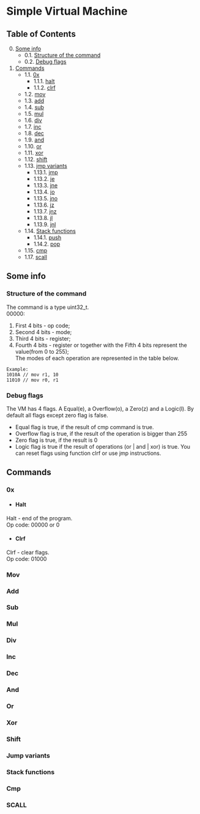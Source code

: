 # Simple Virtual Machine
## Table of Contents
0. [Some info](#si)
   - 0.1. [Structure of the command](#sotc)
   - 0.2. [Debug flags](#df)
1. [Commands](#cmds)
   - 1.1. [0x](#Zero)
      - 1.1.1. [halt](#halt)
      - 1.1.2. [clrf](#clrf)
   - 1.2. [mov](#mov)
   - 1.3. [add](#add)
   - 1.4. [sub](#sub)
   - 1.5. [mul](#mul)
   - 1.6. [div](#div)
   - 1.7. [inc](#inc)
   - 1.8. [dec](#dec)
   - 1.9. [and](#and)
   - 1.10. [or](#or)
   - 1.11. [xor](#xor)
   - 1.12. [shift](#shift)
   - 1.13. [jmp variants](#jmpInstr)
      - 1.13.1. [jmp](#jmp)
      - 1.13.2. [je](#je)
      - 1.13.3. [jne](#jne)
      - 1.13.4. [jo](#jo)
      - 1.13.5. [jno](#jno)
      - 1.13.6. [jz](#jz)
      - 1.13.7. [jnz](#jnz)
      - 1.13.8. [jl](#jl)
      - 1.13.9. [jnl](#jnl)
   - 1.14. [Stack functions](#stk)
      - 1.14.1. [push](#push)
      - 1.14.2. [pop](#pop)
   - 1.15. [cmp](#cmp)
   - 1.17. [scall](#scall)

## Some info <a name="si"></a>
### Structure of the command <a name="sotc"></a>
The command is a type uint32_t. <br>
00000: <br>
1. First 4 bits - op code; <br>
2. Second 4 bits - mode; <br>
3. Third  4 bits - register; <br>
4. Fourth 4 bits - register or
together with the Fifth 4 bits represent the value(from 0 to 255); <br>
The modes of each operation are represented in the table below. <br>
```
Example:
1010A // mov r1, 10
11010 // mov r0, r1
```

### Debug flags <a name="df"></a>
The VM has 4 flags. A Equal(e), a Overflow(o), a Zero(z) and a Logic(l). By default all flags except zero flag is false. <br>
- Equal flag is true, if the result of cmp command is true.
- Overflow flag is true, if the result of the operation is bigger than 255
- Zero flag is true, if the result is 0
- Logic flag is true if the result of operations (or | and | xor) is true.
You can reset flags using function clrf or use jmp instructions.

## Commands <a name="cmds"></a>
### 0x <a name="Zero"></a>
   - #### Halt <a name="halt"></a>
Halt - end of the program. <br>
Op code: 00000 or 0 <br>
   - #### Clrf <a name="clrf"></a>
Clrf - clear flags. <br>
Op code: 01000 <br>
### Mov <a name="mov"></a>

### Add <a name="add"></a>

### Sub <a name="sub"></a>

### Mul <a name="mul"></a>

### Div <a name="div"></a>

### Inc <a name="inc"></a>

### Dec <a name="dec"></a>

### And <a name="and"></a>

### Or <a name="or"></a>

### Xor <a name="xor"></a>

### Shift <a name="shift"></a>

### Jump variants <a name="jumpInstr"></a>

### Stack functions <a name="dec"></a>

### Cmp <a name="cmp"></a>

### SCALL <a name="scall"></a>